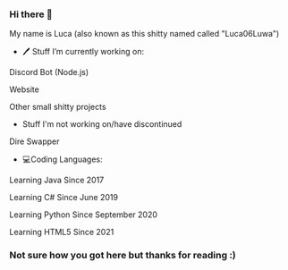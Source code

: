 ### Hi there 👋
My name is Luca (also known as this shitty named called "Luca06Luwa")
- 🖊 Stuff I’m currently working on:

Discord Bot (Node.js)

Website

Other small shitty projects

- Stuff I'm not working on/have discontinued

Dire Swapper

- 💻Coding Languages:

Learning Java Since 2017

Learning C# Since June 2019

Learning Python Since September 2020

Learning HTML5 Since 2021




<h3> Not sure how you got here but thanks for reading :) </h3>

